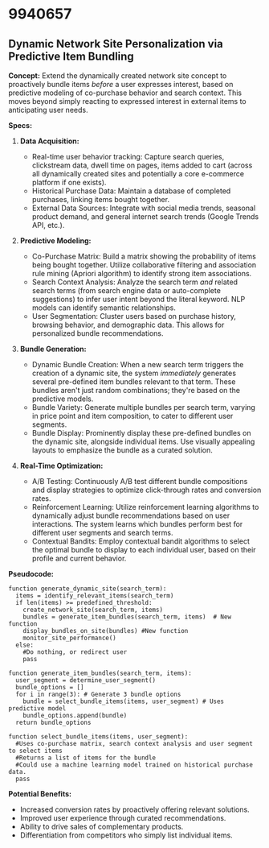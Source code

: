 # 9940657

## Dynamic Network Site Personalization via Predictive Item Bundling

**Concept:** Extend the dynamically created network site concept to proactively bundle items *before* a user expresses interest, based on predictive modeling of co-purchase behavior and search context. This moves beyond simply reacting to expressed interest in external items to anticipating user needs.

**Specs:**

1.  **Data Acquisition:**
    *   Real-time user behavior tracking: Capture search queries, clickstream data, dwell time on pages, items added to cart (across all dynamically created sites and potentially a core e-commerce platform if one exists).
    *   Historical Purchase Data: Maintain a database of completed purchases, linking items bought together.
    *   External Data Sources: Integrate with social media trends, seasonal product demand, and general internet search trends (Google Trends API, etc.).

2.  **Predictive Modeling:**
    *   Co-Purchase Matrix: Build a matrix showing the probability of items being bought together.  Utilize collaborative filtering and association rule mining (Apriori algorithm) to identify strong item associations.
    *   Search Context Analysis: Analyze the search term *and* related search terms (from search engine data or auto-complete suggestions) to infer user intent beyond the literal keyword.  NLP models can identify semantic relationships.
    *   User Segmentation: Cluster users based on purchase history, browsing behavior, and demographic data. This allows for personalized bundle recommendations.

3.  **Bundle Generation:**
    *   Dynamic Bundle Creation: When a new search term triggers the creation of a dynamic site, the system *immediately* generates several pre-defined item bundles relevant to that term.  These bundles aren't just random combinations; they're based on the predictive models.
    *   Bundle Variety: Generate multiple bundles per search term, varying in price point and item composition, to cater to different user segments.
    *   Bundle Display: Prominently display these pre-defined bundles on the dynamic site, alongside individual items. Use visually appealing layouts to emphasize the bundle as a curated solution.

4.  **Real-Time Optimization:**
    *   A/B Testing: Continuously A/B test different bundle compositions and display strategies to optimize click-through rates and conversion rates.
    *   Reinforcement Learning: Utilize reinforcement learning algorithms to dynamically adjust bundle recommendations based on user interactions.  The system learns which bundles perform best for different user segments and search terms.
    *   Contextual Bandits: Employ contextual bandit algorithms to select the optimal bundle to display to each individual user, based on their profile and current behavior.

**Pseudocode:**

```
function generate_dynamic_site(search_term):
  items = identify_relevant_items(search_term)
  if len(items) >= predefined_threshold:
    create_network_site(search_term, items)
    bundles = generate_item_bundles(search_term, items)  # New function
    display_bundles_on_site(bundles) #New function
    monitor_site_performance()
  else:
    #Do nothing, or redirect user
    pass

function generate_item_bundles(search_term, items):
  user_segment = determine_user_segment()
  bundle_options = []
  for i in range(3): # Generate 3 bundle options
    bundle = select_bundle_items(items, user_segment) # Uses predictive model
    bundle_options.append(bundle)
  return bundle_options

function select_bundle_items(items, user_segment):
  #Uses co-purchase matrix, search context analysis and user segment to select items
  #Returns a list of items for the bundle
  #Could use a machine learning model trained on historical purchase data.
  pass
```

**Potential Benefits:**

*   Increased conversion rates by proactively offering relevant solutions.
*   Improved user experience through curated recommendations.
*   Ability to drive sales of complementary products.
*   Differentiation from competitors who simply list individual items.